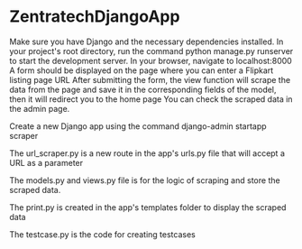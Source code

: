 # ZentratechDjangoApp

Make sure you have Django and the necessary dependencies installed.
In your project's root directory, run the command python manage.py runserver to start the development server.
In your browser, navigate to localhost:8000
A form should be displayed on the page where you can enter a Flipkart listing page URL
After submitting the form, the view function will scrape the data from the page and save it in the corresponding fields of the model, then it will redirect you to the home page
You can check the scraped data in the admin page.



Create a new Django app using the command django-admin startapp scraper

The url_scraper.py is a new route in the app's urls.py file that will accept a URL as a parameter

The models.py and views.py file is for the logic of scraping and store the scraped data.

The print.py is created in the app's templates folder to display the scraped data

The testcase.py is the code for creating testcases



